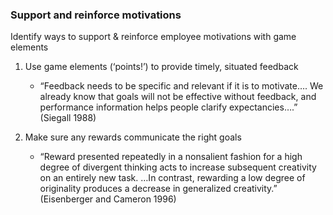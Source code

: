 ### Support and reinforce motivations

Identify ways to support & reinforce employee motivations with game elements


1. Use game elements (‘points!’) to provide timely, situated feedback
    * “Feedback needs to be specific and relevant if it is to motivate…. We already know that goals will not be effective without feedback, and performance information helps people clarify expectancies….” (Siegall 1988)



1. Make sure any rewards communicate the right goals
    * “Reward presented repeatedly in a nonsalient fashion for a high degree of divergent thinking acts to increase subsequent creativity on an entirely new task. …In contrast, rewarding a low degree of originality produces a decrease in generalized creativity.” (Eisenberger and Cameron 1996)



